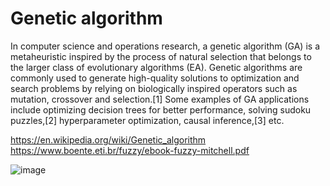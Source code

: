 # Genetic algorithm
In computer science and operations research, a genetic algorithm (GA) is a metaheuristic inspired by 
the process of natural selection that belongs to the larger class of evolutionary algorithms (EA).
Genetic algorithms are commonly used to generate high-quality solutions to optimization and search problems by 
relying on biologically inspired operators such as mutation, crossover and selection.[1] Some examples of GA 
applications include optimizing decision trees for better performance, solving sudoku puzzles,[2] hyperparameter
optimization, causal inference,[3] etc.

https://en.wikipedia.org/wiki/Genetic_algorithm
https://www.boente.eti.br/fuzzy/ebook-fuzzy-mitchell.pdf

![image](https://github.com/Madusalves/Genetic-algorithm/assets/111824481/e710ef7a-d806-4d46-8601-dbe7fb1ab04e)
